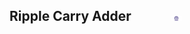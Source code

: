 ## Ripple Carry Adder &nbsp; &nbsp; &nbsp; &nbsp; &nbsp; &nbsp; <img src="images/iitkgp.png" width="3%" />
